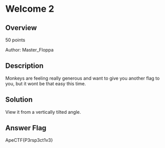 # Welcome 2 #
 
## Overview ##
 
50 points
 
Author: Master_Floppa
 
## Description ##
 
Monkeys are feeling really generous and want to give you another flag to you, but it wont be that easy this time.

## Solution ##
View it from a vertically tilted angle.

## Answer Flag ##
ApeCTF{P3rsp3ct1v3}


